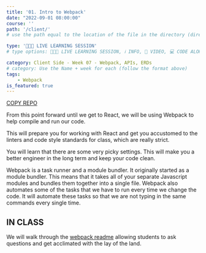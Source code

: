 ```yaml
---
title: '01. Intro to Webpack'
date: "2022-09-01 08:00:00"
course: ''
path: '/client/'
# use the path equal to the location of the file in the directory (directory structure)

type: '👩🏽‍🏫 LIVE LEARNING SESSION'
# type options: 👩🏽‍🏫 LIVE LEARNING SESSION, ℹ️ INFO, 🎥 VIDEO, 💻 CODE ALONG, 🥼LAB, ↩️ REVIEW/NOTES, 👥 GROUP LEARNING, 👷🏼‍♂️ GROUP PROJECT, 🧠 ASSESSMENT, 📝 ASSIGNMENT

category: Client Side - Week 07 - Webpack, APIs, ERDs
# category: Use the Name + week for each (follow the format above)
tags: 
    - Webpack
is_featured: true
---
```

<a class="rn-button btn-purple" href="https://githubtools.reppedintech.com/u/codetracker-learning/LAB-error-cleanup" target="_blank">COPY REPO</a>

From this point forward until we get to React, we will be using Webpack to help compile and run our code.

This will prepare you for working with React and get you accustomed to the linters and code style standards for class, which are really strict.

You will learn that there are some very picky settings. This will make you a better engineer in the long term and keep your code clean.

Webpack is a task runner and a module bundler. It originally started as a module bundler. This means that it takes all of your separate Javascript modules and bundles them together into a single file. Webpack also automates some of the tasks that we have to run every time we change the code. It will automate these tasks so that we are not typing in the same commands every single time.

## IN CLASS
We will walk through the [webpack readme](https://github.com/codetracker-learning/LAB-error-clean-up) allowing students to ask questions and get acclimated with the lay of the land.
